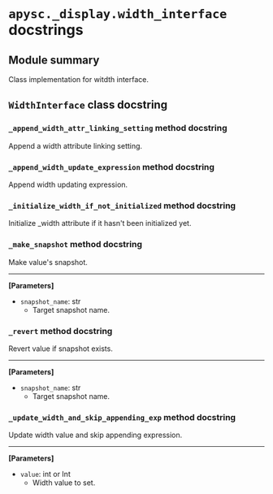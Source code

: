 # `apysc._display.width_interface` docstrings

## Module summary

Class implementation for witdth interface.

## `WidthInterface` class docstring

### `_append_width_attr_linking_setting` method docstring

Append a width attribute linking setting.

### `_append_width_update_expression` method docstring

Append width updating expression.

### `_initialize_width_if_not_initialized` method docstring

Initialize _width attribute if it hasn't been initialized yet.

### `_make_snapshot` method docstring

Make value's snapshot.<hr>

**[Parameters]**

- `snapshot_name`: str
  - Target snapshot name.

### `_revert` method docstring

Revert value if snapshot exists.<hr>

**[Parameters]**

- `snapshot_name`: str
  - Target snapshot name.

### `_update_width_and_skip_appending_exp` method docstring

Update width value and skip appending expression.<hr>

**[Parameters]**

- `value`: int or Int
  - Width value to set.